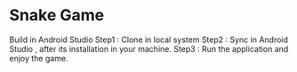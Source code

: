 # Snake Game
Build in Android Studio
Step1 : Clone in local system
Step2 : Sync in Android Studio , after its installation in your machine.
Step3 : Run the application and enjoy the game.

